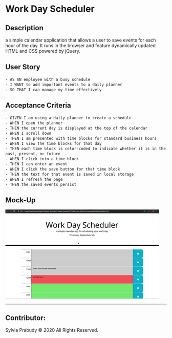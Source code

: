 # Work Day Scheduler

## Description
a simple calendar application that allows a user to save events for each hour of the day. It runs in the browser and feature dynamically updated HTML and CSS powered by jQuery.


## User Story

```
- AS AN employee with a busy schedule
- I WANT to add important events to a daily planner
- SO THAT I can manage my time effectively
```


## Acceptance Criteria

```
- GIVEN I am using a daily planner to create a schedule
- WHEN I open the planner
- THEN the current day is displayed at the top of the calendar
- WHEN I scroll down
- THEN I am presented with time blocks for standard business hours
- WHEN I view the time blocks for that day
- THEN each time block is color-coded to indicate whether it is in the past, present, or future
- WHEN I click into a time block
- THEN I can enter an event
- WHEN I click the save button for that time block
- THEN the text for that event is saved in local storage
- WHEN I refresh the page
- THEN the saved events persist
```


## Mock-Up

![](assets/images/05-third-party-apis-homework-demo.gif)

---
## Contributor:
Sylvia Prabudy © 2020 All Rights Reserved.

